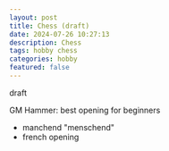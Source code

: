 ```yaml
---
layout: post
title: Chess (draft)
date: 2024-07-26 10:27:13
description: Chess
tags: hobby chess 
categories: hobby
featured: false
---
```


draft 

GM Hammer: best opening for beginners
- manchend "menschend"
- french opening



